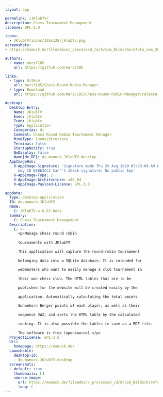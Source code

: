 ```yaml
---
layout: app

permalink: /JKlubTV/
description: Chess Tournament Management
license: GPL-3.0

icons:
  - JKlubTV/icons/128x128/jklubtv.png
screenshots:
- https://mamuck.de/fileadmin/_processed_/d/8/csm_Bildschirmfoto_vom_2017-09-09_23-50-07_9cfbee400f.png

authors:
  - name: mars7105
    url: https://github.com/mars7105

links:
  - type: GitHub
    url: mars7105/Chess-Round-Robin-Manager
  - type: Download
    url: https://github.com/mars7105/Chess-Round-Robin-Manager/releases

desktop:
  Desktop Entry:
    Name: JKlubTV
    Exec: jklubtv
    Icon: jklubtv
    Type: Application
    Categories: Qt
    Comment: Chess Round Robin Tournament Manager
    MimeType: inode/directory
    Terminal: false
    StartupNotify: true
    NoDisplay: false
    Name[de_DE]: de.mamuck.JKlubTV.desktop
  AppImageHub:
    X-AppImage-Signature: 'Signature made Thu 29 Aug 2019 07:23:09 AM UTC using RSA
      key ID E9BE3CC2 Can''t check signature: No public key'
    X-AppImage-Type: 2
    X-AppImage-Architecture: x86_64
    X-AppImage-Payload-License: GPL-3.0

appdata:
  Type: desktop-application
  ID: de.mamuck.JKlubTV
  Name:
    C: JKlubTV-4.0.67-beta
  Summary:
    C: Chess Tournament Management
  Description:
    C: >-
      <p>Manage chess round robin
  
      tournaments with JKlubTV
  
      This application will capture the round-robin tournament
  
      belonging data into a SQLite database. It is intended for
  
      webmasters who want to easily manage a club tournament in
  
      their own chess club. The HTML tables that are to be
  
      published for the website will be created easily by the
  
      application. Automatically calculating the total points
  
      Sonneborn Berger points of each player, as well as their
  
      sequence DWZ, and sorts the HTML table by the calculated
  
      ranking. It is also possible the tables to save as a PDF file.
  
      The software is free (opensource).</p>
  ProjectLicense: GPL-3.0
  Url:
    homepage: https://mamuck.de/
  Launchable:
    desktop-id:
    - de.mamuck.JKlubTV.desktop
  Screenshots:
  - default: true
    thumbnails: []
    source-image:
      url: https://mamuck.de/fileadmin/_processed_/d/8/csm_Bildschirmfoto_vom_2017-09-09_23-50-07_9cfbee400f.png
      lang: C
---
```

